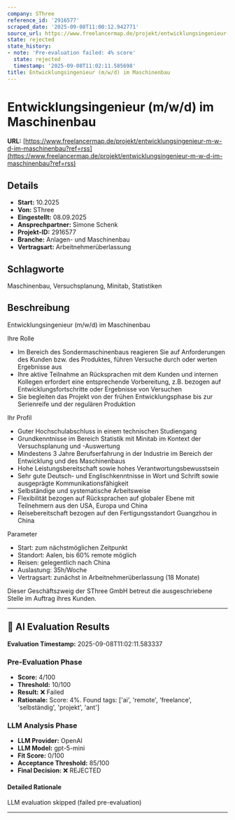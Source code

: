 ```yaml
---
company: SThree
reference_id: '2916577'
scraped_date: '2025-09-08T11:00:12.942771'
source_url: https://www.freelancermap.de/projekt/entwicklungsingenieur-m-w-d-im-maschinenbau?ref=rss
state: rejected
state_history:
- note: 'Pre-evaluation failed: 4% score'
  state: rejected
  timestamp: '2025-09-08T11:02:11.585698'
title: Entwicklungsingenieur (m/w/d) im Maschinenbau
---
```



# Entwicklungsingenieur (m/w/d) im Maschinenbau
**URL:** [https://www.freelancermap.de/projekt/entwicklungsingenieur-m-w-d-im-maschinenbau?ref=rss](https://www.freelancermap.de/projekt/entwicklungsingenieur-m-w-d-im-maschinenbau?ref=rss)
## Details
- **Start:** 10.2025
- **Von:** SThree
- **Eingestellt:** 08.09.2025
- **Ansprechpartner:** Simone Schenk
- **Projekt-ID:** 2916577
- **Branche:** Anlagen- und Maschinenbau
- **Vertragsart:** Arbeitnehmerüberlassung

## Schlagworte
Maschinenbau, Versuchsplanung, Minitab, Statistiken

## Beschreibung
Entwicklungsingenieur (m/w/d) im Maschinenbau

Ihre Rolle
- Im Bereich des Sondermaschinenbaus reagieren Sie auf Anforderungen des Kunden bzw. des Produktes, führen Versuche durch oder werten Ergebnisse aus
- Ihre aktive Teilnahme an Rücksprachen mit dem Kunden und internen Kollegen erfordert eine entsprechende Vorbereitung, z.B. bezogen auf Entwicklungsfortschritte oder Ergebnisse von Versuchen
- Sie begleiten das Projekt von der frühen Entwicklungsphase bis zur Serienreife und der regulären Produktion

Ihr Profil
- Guter Hochschulabschluss in einem technischen Studiengang
- Grundkenntnisse im Bereich Statistik mit Minitab im Kontext der Versuchsplanung und -Auswertung
- Mindestens 3 Jahre Berufserfahrung in der Industrie im Bereich der Entwicklung und des Maschinenbaus
- Hohe Leistungsbereitschaft sowie hohes Verantwortungsbewusstsein
- Sehr gute Deutsch- und Englischkenntnisse in Wort und Schrift sowie ausgeprägte Kommunikationsfähigkeit
- Selbständige und systematische Arbeitsweise
- Flexibilität bezogen auf Rücksprachen auf globaler Ebene mit Teilnehmern aus den USA, Europa und China
- Reisebereitschaft bezogen auf den Fertigungsstandort Guangzhou in China

Parameter
- Start: zum nächstmöglichen Zeitpunkt
- Standort: Aalen, bis 60% remote möglich
- Reisen: gelegentlich nach China
- Auslastung: 35h/Woche
- Vertragsart: zunächst in Arbeitnehmerüberlassung (18 Monate)

Dieser Geschäftszweig der SThree GmbH betreut die ausgeschriebene Stelle im Auftrag ihres Kunden.

---

## 🤖 AI Evaluation Results

**Evaluation Timestamp:** 2025-09-08T11:02:11.583337

### Pre-Evaluation Phase
- **Score:** 4/100
- **Threshold:** 10/100
- **Result:** ❌ Failed
- **Rationale:** Score: 4%. Found tags: ['ai', 'remote', 'freelance', 'selbständig', 'projekt', 'ant']

### LLM Analysis Phase
- **LLM Provider:** OpenAI
- **LLM Model:** gpt-5-mini
- **Fit Score:** 0/100
- **Acceptance Threshold:** 85/100
- **Final Decision:** ❌ REJECTED

#### Detailed Rationale
LLM evaluation skipped (failed pre-evaluation)

---
